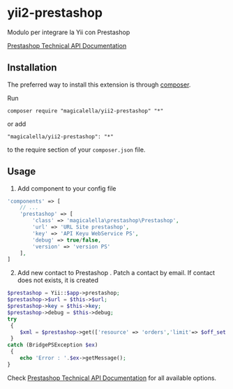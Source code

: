 # yii2-prestashop
 Modulo per integrare la  Yii con Prestashop
 
 [Prestashop Technical API Documentation](https://devdocs.prestashop-project.org/8/webservice/tutorials/prestashop-webservice-lib/)
 
 Installation
 ------------
 
 The preferred way to install this extension is through [composer](http://getcomposer.org/download/).
 
 Run
 
 ```
 composer require "magicalella/yii2-prestashop" "*"
 ```
 
 or add
 
 ```
 "magicalella/yii2-prestashop": "*"
 ```
 
 to the require section of your `composer.json` file.
 
 Usage
 -----
 
 1. Add component to your config file
 ```php
 'components' => [
     // ...
     'prestashop' => [
         'class' => 'magicalella\prestashop\Prestashop',
         'url' => 'URL Site prestashop',
         'key' => 'API Keyu WebService PS',
         'debug' => true/false,
         'version' => 'version PS'
     ],
 ]
 ```
 
 2. Add new contact to Prestashop . Patch a contact by email. If contact does not exists, it is created
 ```php
 $prestashop = Yii::$app->prestashop;
 $prestashop->$url = $this->$url;
 $prestashop->key = $this->key;
 $prestashop->debug = $this->debug;
 try
  {
     $xml = $prestashop->get(['resource' => 'orders','limit'=> $off_set.','.$limit,'sort'=>'id_ASC']);
  }
 catch (BridgePSException $ex)
  {
     echo 'Error : '.$ex->getMessage();
 }
 ```
 
 Check [Prestashop Technical API Documentation](https://devdocs.prestashop-project.org/8/webservice/tutorials/advanced-use/) for all available options.

